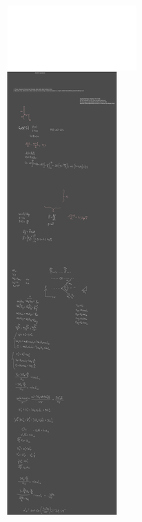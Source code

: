 ![2 Lista zadań energia i zderzenia 2022](Notatki/Semestr%202/Fizyka%201.1A/%C4%86wiczenia/%C4%86wiczenia%202/2%20Lista%20zada%C5%84%20energia%20i%20zderzenia%202022.pdf)
![Drawing 2023-03-22 18.59.20.excalidraw](Notatki/Semestr%202/Fizyka%201.1A/%C4%86wiczenia/%C4%86wiczenia%202/Drawing%202023-03-22%2018.59.20.excalidraw.svg)
